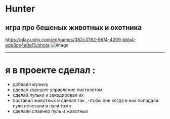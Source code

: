 # Hunter
 игра про бешеных животных и охотника
 ---
 https://play.unity.com/en/games/382c3782-96f4-4209-bbb4-ede3ce4a0e15/ohota
 ![image](https://github.com/user-attachments/assets/165a31d1-07d2-4cd5-a472-4db42b3fbeb2)

 ---
 # я в проекте сделал :
- добавил музыку 
- сделал хорошее управление пистолетом
- сделай пульки и закодировал их
- поставил животных и сделал так , чтобы они когда в них попадали пули исчезали и пули тоже 
- сделали спавнер пуль и животных
